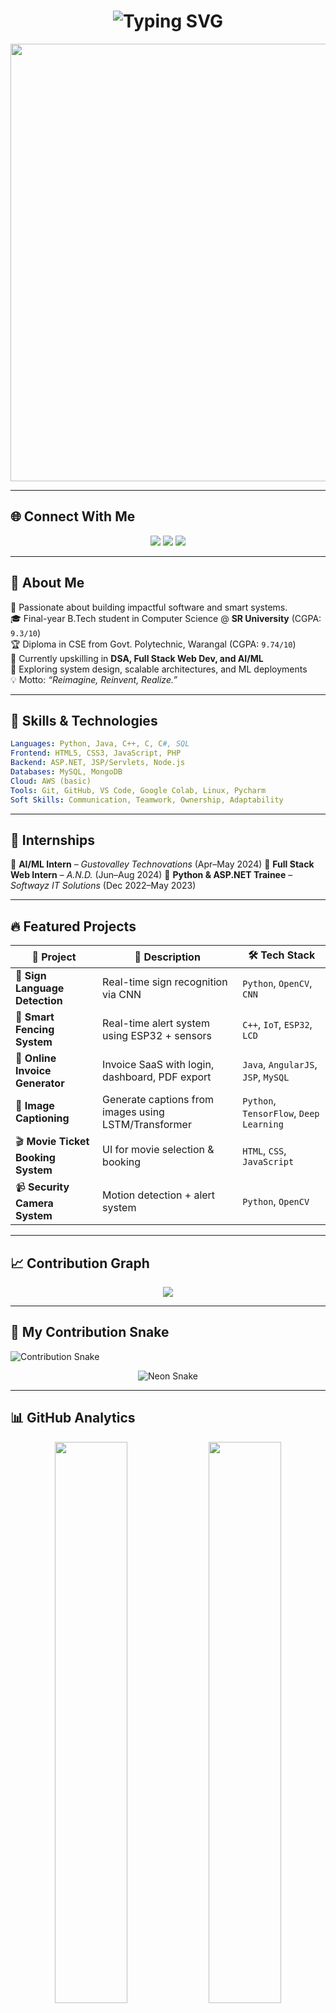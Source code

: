 <!-- GitHub Profile: Mahendra2238 -->

<h1 align="center">
  <img src="https://readme-typing-svg.demolab.com?font=Fira+Code&size=28&pause=1000&color=FF3E3E&center=true&vCenter=true&width=600&lines=Hi+%F0%9F%91%8B%2C+I'm+Mahendra+Gaddam;Software+Developer+%7C+AI%2FML+Explorer;B.Tech+CSE+%40+SR+University;Final+Year+Engineer;Placement+Ready" alt="Typing SVG" />
</h1>

<p align="center">
  <img src="https://user-images.githubusercontent.com/99184393/262482979-f6be5aa5-e79f-4f6e-9b25-f5de7284cb0a.gif" width="700"/>
</p>

---

## 🌐 Connect With Me

<p align="center">
  <a href="mailto:mahendragaddam379@gmail.com"><img src="https://img.shields.io/badge/Gmail-mahendragaddam379@gmail.com-red?style=for-the-badge&logo=gmail"></a>
  <a href="https://www.linkedin.com/in/mahendra-gaddam-a77221299/"><img src="https://img.shields.io/badge/LinkedIn-Mahendra-blue?style=for-the-badge&logo=linkedin"></a>
  <a href="https://mahendra2238.github.io/portfolio/"><img src="https://img.shields.io/badge/Portfolio-Visit-green?style=for-the-badge&logo=githubpages"></a>
</p>

---

## 🚀 About Me

🎯 Passionate about building impactful software and smart systems.  
🎓 Final-year B.Tech student in Computer Science @ **SR University** (CGPA: `9.3/10`)  
🏆 Diploma in CSE from Govt. Polytechnic, Warangal (CGPA: `9.74/10`)  
🌱 Currently upskilling in **DSA, Full Stack Web Dev, and AI/ML**  
🧠 Exploring system design, scalable architectures, and ML deployments  
💡 Motto: *“Reimagine, Reinvent, Realize.”*

---

## 🧠 Skills & Technologies

```yaml
Languages: Python, Java, C++, C, C#, SQL
Frontend: HTML5, CSS3, JavaScript, PHP
Backend: ASP.NET, JSP/Servlets, Node.js
Databases: MySQL, MongoDB
Cloud: AWS (basic)
Tools: Git, GitHub, VS Code, Google Colab, Linux, Pycharm
Soft Skills: Communication, Teamwork, Ownership, Adaptability
````

---

## 💼 Internships

🔹 **AI/ML Intern** – *Gustovalley Technovations* (Apr–May 2024)
🔹 **Full Stack Web Intern** – *A.N.D.* (Jun–Aug 2024)
🔹 **Python & ASP.NET Trainee** – *Softwayz IT Solutions* (Dec 2022–May 2023)

---

## 🔥 Featured Projects

| 🔧 Project                         | 🚀 Description                                       | 🛠️ Tech Stack                          |
| ---------------------------------- | ---------------------------------------------------- | --------------------------------------- |
| 🤟 **Sign Language Detection**     | Real-time sign recognition via CNN                   | `Python`, `OpenCV`, `CNN`               |
| 🔐 **Smart Fencing System**        | Real-time alert system using ESP32 + sensors         | `C++`, `IoT`, `ESP32`, `LCD`            |
| 🧾 **Online Invoice Generator**    | Invoice SaaS with login, dashboard, PDF export       | `Java`, `AngularJS`, `JSP`, `MySQL`     |
| 🧠 **Image Captioning**            | Generate captions from images using LSTM/Transformer | `Python`, `TensorFlow`, `Deep Learning` |
| 🎬 **Movie Ticket Booking System** | UI for movie selection & booking                     | `HTML`, `CSS`, `JavaScript`             |
| 📹 **Security Camera System**      | Motion detection + alert system                      | `Python`, `OpenCV`                      |

---

## 📈 Contribution Graph

<p align="center">
  <img src="https://github-readme-activity-graph.vercel.app/graph?username=Mahendra2238&theme=react-dark&hide_border=true&area=true" />
</p>

---

## 🐍 My Contribution Snake

<!-- Light Mode Snake -->
<picture>
  <source media="(prefers-color-scheme: dark)" srcset="https://raw.githubusercontent.com/Mahendra2238/Mahendra2238/output/github-contribution-grid-snake-dark.svg" />
  <source media="(prefers-color-scheme: light)" srcset="https://raw.githubusercontent.com/Mahendra2238/Mahendra2238/output/github-contribution-grid-snake.svg" />
  <img alt="Contribution Snake" src="https://raw.githubusercontent.com/Mahendra2238/Mahendra2238/output/github-contribution-grid-snake.svg" />
</picture>

<!-- Neon Glow Variant -->
<p align="center">
  <img src="https://raw.githubusercontent.com/Mahendra2238/Mahendra2238/output/github-contribution-grid-snake-neon.svg" alt="Neon Snake" />
</p>

---

## 📊 GitHub Analytics

<p align="center">
  <img src="https://github-readme-stats.vercel.app/api?username=Mahendra2238&show_icons=true&theme=tokyonight&rank_icon=github" width="48%"/>
  <img src="https://streak-stats.demolab.com?user=Mahendra2238&theme=tokyonight" width="48%"/>
</p>

<p align="center">
  <img src="https://github-readme-stats.vercel.app/api/top-langs/?username=Mahendra2238&layout=compact&theme=tokyonight" width="48%"/>
</p>

---

## 📌 Goals for 2025

* ✅ Crack top-tier software developer roles
* ✅ Solve 300+ DSA problems (LeetCode/GFG)
* 🚀 Build deployable SaaS systems
* 🧠 Master ML ops and AI productization
* 🎯 Contribute to major open-source projects

---
<!-- 🚀 Glitch SVG Header -->
<p align="center">
  <svg width="100%" height="160" viewBox="0 0 1000 100" xmlns="http://www.w3.org/2000/svg" preserveAspectRatio="xMidYMid meet">
    <defs>
      <filter id="glitch">
        <feColorMatrix in="SourceGraphic" type="matrix"
          values="1 0 0 0 0
                  0 1 0 0 0
                  0 0 1 0 0
                  0 0 0 1 0"/>
        <feOffset in="SourceGraphic" dx="2" dy="0" result="r"/>
        <feOffset in="SourceGraphic" dx="-2" dy="0" result="b"/>
        <feBlend in="r" in2="b" mode="screen"/>
        <feDisplacementMap in="SourceGraphic" in2="r" scale="4" xChannelSelector="R" yChannelSelector="G"/>
      </filter>
    </defs>
    <text x="50%" y="50%" font-size="28" text-anchor="middle" fill="#00ffff" font-family="monospace"
          dy=".3em" letter-spacing="4px" filter="url(#glitch)">
      ███ MAHENDRA GADDAM ███
    </text>
  </svg>
</p>
<pre> ███████╗ █████╗ ██╗ ██╗███╗ ██╗██████╗ ███████╗██████╗ █████╗ ██████╗ █████╗ ██████╗ ██████╗ █████╗ ███╗ ███╗ ██╔════╝██╔══██╗██║ ██╔╝████╗ ██║██╔══██╗██╔════╝██╔══██╗██╔══██╗ ██╔════╝ ██╔══██╗██╔══██╗██╔══██╗██╔══██╗████╗ ███║ █████╗ ███████║█████╔╝ ██╔██╗ ██║██║ ██║█████╗ ██████╔╝███████║ ██║ ███╗███████║██████╔╝██████╔╝███████║██╔██╗██║ ██╔══╝ ██╔══██║██╔═██╗ ██║╚██╗██║██║ ██║██╔══╝ ██╔═══╝ ██╔══██║ ██║ ██║██╔══██║██╔═══╝ ██╔═══╝ ██╔══██║██║╚████║ ███████╗██║ ██║██║ ██╗██║ ╚████║██████╔╝███████╗██║ ██║ ██║ ╚██████╔╝██║ ██║██║ ██║ ██║ ██║██║ ╚███║ ╚══════╝╚═╝ ╚═╝╚═╝ ╚═╝╚═╝ ╚═══╝╚═════╝ ╚══════╝╚═╝ ╚═╝ ╚═╝ ╚═════╝ ╚═╝ ╚═╝╚═╝ ╚═╝ ╚═╝ ╚═╝╚═╝ ╚══╝ </pre>
<h1 align="center">
  <img src="https://readme-typing-svg.demolab.com?font=Fira+Code&size=26&duration=2000&pause=500&color=00FF00&center=true&vCenter=true&width=650&lines=AI%2FML+Explorer+%7C+Full+Stack+Developer;Building+Tomorrow's+Tech%2C+Today.;Final+Year+CSE+@+SR+University;Open+Source+%E2%9D%A4+Lover+%7C+Placement+Ready" alt="Typing animation" />
</h1>

<p align="center"><strong><em>“I turn complexity into clarity – one line of code at a time.”</em></strong></p>

---

<p align="center"><b>“I don't just write code. I craft intelligent, reliable experiences.”</b></p> 
<p align="center">Let’s build something amazing together. 🚀</p>
```

